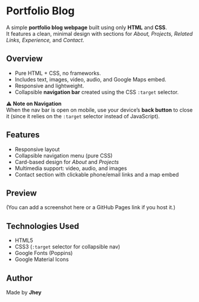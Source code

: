 # Portfolio Blog

A simple **portfolio blog webpage** built using only **HTML** and **CSS**.  
It features a clean, minimal design with sections for *About, Projects, Related Links, Experience,* and *Contact*.  

## Overview
- Pure HTML + CSS, no frameworks.  
- Includes text, images, video, audio, and Google Maps embed.  
- Responsive and lightweight.  
- Collapsible **navigation bar** created using the CSS `:target` selector.  

⚠️ **Note on Navigation**  
When the nav bar is open on mobile, use your device’s **back button** to close it (since it relies on the `:target` selector instead of JavaScript).  

## Features
- Responsive layout  
- Collapsible navigation menu (pure CSS)  
- Card-based design for *About* and *Projects*  
- Multimedia support: video, audio, and images  
- Contact section with clickable phone/email links and a map embed  

## Preview
(You can add a screenshot here or a GitHub Pages link if you host it.)  

## Technologies Used
- HTML5  
- CSS3 (`:target` selector for collapsible nav)  
- Google Fonts (Poppins)  
- Google Material Icons  

## Author
Made by **Jhey**
